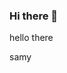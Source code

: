 ### Hi there 👋
<html>
  <head>
    <p>hello there</p>
    <tile>samy</tilte>
  </head>
 </html>
<!--
**periyasamy-varatharajan/periyasamy-varatharajan** is a ✨ _special_ ✨ repository because its `README.md` (this file) appears on your GitHub profile.

Here are some ideas to get you started:

- 🔭 I’m currently working on ...
- 🌱 I’m currently learning ...
- 👯 I’m looking to collaborate on ...
- 🤔 I’m looking for help with ...
- 💬 Ask me about ...
- 📫 How to reach me: ...
- 😄 Pronouns: ...
- ⚡ Fun fact: ...
-->
